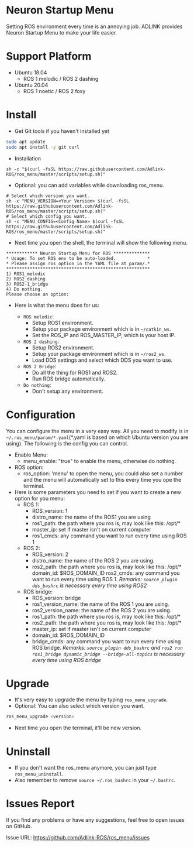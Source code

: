 # Neuron Startup Menu

Setting ROS environment every time is an annoying job.
ADLINK provides Neuron Startup Menu to make your life easier.

# Support Platform

* Ubuntu 18.04
  - ROS 1 melodic / ROS 2 dashing
* Ubuntu 20.04
  - ROS 1 noetic / ROS 2 foxy

# Install

* Get Git tools if you haven't installed yet

```sh
sudo apt update
sudo apt install -y git curl
```

* Installation

```
sh -c "$(curl -fsSL https://raw.githubusercontent.com/Adlink-ROS/ros_menu/master/scripts/setup.sh)"
```

* Optional: you can add variables while downloading ros_menu.

```
# Select which version you want.
sh -c "MENU_VERSION=<Your Version> $(curl -fsSL https://raw.githubusercontent.com/Adlink-ROS/ros_menu/master/scripts/setup.sh)"
# Select which config you want.
sh -c "MENU_CONFIG=<Config Name> $(curl -fsSL https://raw.githubusercontent.com/Adlink-ROS/ros_menu/master/scripts/setup.sh)"
```

* Next time you open the shell, the terminal will show the following menu.

```
************ Neuron Startup Menu for ROS **************
* Usage: To set ROS env to be auto-loaded.            *
* Please assign ros_option in the YAML file at param/.*
*******************************************************
1) ROS1_melodic 
2) ROS2_dashing 
3) ROS2-1_bridge 
4) Do nothing.
Please choose an option: 
```

* Here is what the menu does for us:

    - `ROS melodic`:
        * Setup ROS1 environment.
        * Setup your package environment which is in `~/catkin_ws`.
        * Set the ROS_IP and ROS_MASTER_IP, which is your host IP.
    - `ROS 2 dashing`:
        * Setup ROS2 environment.
        * Setup your package environment which is in `~/ros2_ws`.
        * Load DDS settings and select which DDS you want to use.
    - `ROS 2 Bridge`:
        * Do all the thing for ROS1 and ROS2.
        * Run ROS bridge automatically.
    - `Do nothing`:
        * Don't setup any environment.

# Configuration

You can configure the menu in a very easy way.
All you need to modify is in `~/.ros_menu/param/*.yaml`(*.yaml is based on which Ubuntu version you are using).
The following is the config you can control.

* Enable Menu:
  - menu_enable: "true" to enable the menu, otherwise do nothing.
* ROS option:
  - ros_option: 'menu' to open the menu, you could also set a number and the menu will automatically set to this every time you ope the terminal. 
* Here is some parameters you need to set if you want to create a new option for you menu: 
  - ROS 1: 
    - ROS_version: 1
    - distro_name: the name of the ROS1 you are using
    - ros1_path: the path where you ros is, may look like this: /opt/*
    - master_ip: set if master isn't on current computer
    - ros1_cmds: any command you want to run every time using ROS 1
  - ROS 2:
    - ROS_version: 2
    - distro_name: the name of the ROS 2 you are using.
    - ros2_path: the path where you ros is, may look like this: /opt/*
    domain_id: $ROS_DOMAIN_ID
    ros2_cmds: any command you want to run every time using ROS 1.  _Remarks: `source_plugin dds_bashrc` is necessary every time using ROS2_
  - ROS bridge:
    - ROS_version: bridge
    - ros1_version_name: the name of the ROS 1 you are using.
    - ros2_version_name: the name of the ROS 2 you are using.
    - ros1_path: the path where you ros is, may look like this: /opt/*
    - ros2_path: the path where you ros is, may look like this: /opt/*
    - master_ip: set if master isn't on current computer
    - domain_id: $ROS_DOMAIN_ID
    - bridge_cmds: any command you want to run every time using ROS bridge. _Remarks: `source_plugin dds_bashrc` and `ros2 run ros1_bridge dynamic_bridge --bridge-all-topics` is necessary every time using ROS bridge_
# Upgrade

* It's very easy to upgrade the menu by typing `ros_menu_upgrade`.
* Optional: You can also select which version you want.

```sh
ros_menu_upgrade <version>
```

* Next time you open the terminal, it'll be new version.

# Uninstall

* If you don't want the ros_menu anymore, you can just type `ros_menu_uninstall`.
* Also remember to remove `source ~/.ros_bashrc` in your `~/.bashrc`.

# Issues Report

If you find any problems or have any suggestions, feel free to open issues on GitHub.

Issue URL: https://github.com/Adlink-ROS/ros_menu/issues
